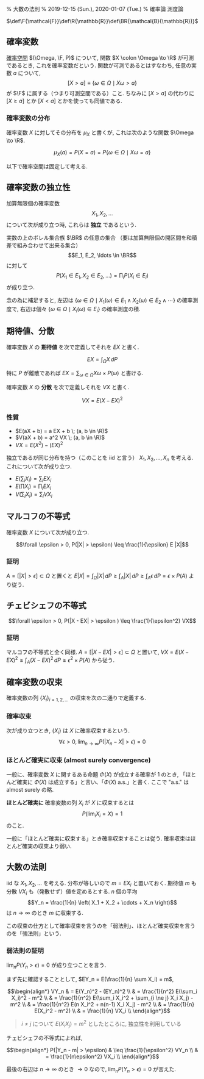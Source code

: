 % 大数の法則
% 2019-12-15 (Sun.), 2020-01-07 (Tue.)
% 確率論 測度論

$\def\F{\mathcal{F}}\def\R{\mathbb{R}}\def\BR{\mathcal{B}(\mathbb{R})}$

## 確率変数

[確率空間](probability.html)
$(\Omega, \F, P)$
について,
関数 $X \colon \Omega \to \R$ が可測であるとき, これを確率変数だという.
関数が可測であるとはすなわち,
任意の実数 $a$ について,
$$[X > a] \equiv \{ \omega \in \Omega \mid X \omega > a \}$$
が $\F$ に属する（つまり可測空間である）こと.
ちなみに $[X > a]$ の代わりに $[X \geq a]$ とか $[X < a]$ とかを使っても同値である.

### 確率変数の分布

確率変数 $X$ に対してその分布を $\mu_X$ と書くが, これは次のような関数 $\Omega \to \R$.

$$\mu_X(a) = P(X = a) = P \{ \omega \in \Omega \mid X \omega = a \}$$

以下で確率空間は固定して考える.

## 確率変数の独立性

加算無限個の確率変数
$$X_1, X_2, \ldots$$
について次が成り立つ時, これらは **独立** であるという.

実数の上のボレル集合族 $\BR$ の任意の集合
（要は加算無限個の開区間を和積差で組み合わせて出来る集合）
$$E_1, E_2, \ldots \in \BR$$
に対して
$$P(X_1 \in E_1, X_2 \in E_2, \ldots) = \prod_i P(X_i \in E_i)$$
が成り立つ.

念の為に補足すると, 左辺は
$\{ \omega \in \Omega \mid X_1(\omega) \in E_1 \land X_2(\omega) \in E_2 \land \cdots \}$
の確率測度で,
右辺は個々
$\{ \omega \in \Omega \mid X_i(\omega) \in E_i \}$
の確率測度の積.

## 期待値、分散

確率変数 $X$ の __期待値__ を次で定義してそれを $EX$ と書く.

$$EX = \int_\Omega X \, dP$$

特に $P$ が離散であれば $EX = \sum_{\omega \in \Omega} X \omega \times P(\omega)$ と書ける.

確率変数 $X$ の __分散__ を次で定義しそれを $VX$ と書く.

$$VX = E (X - EX)^2$$

### 性質

- $E(aX + b) = a EX + b \; (a, b \in \R)$
- $V(aX + b) = a^2 VX \; (a, b \in \R)$
- $VX = E(X^2) - (EX)^2$

独立であるが同じ分布を持つ（このことを iid と言う）
$X_1, X_2, \ldots, X_n$
を考える.
これについて次が成り立つ.

- $E (\sum_i X_i) = \sum_i E X_i$
- $E (\prod X_i) = \prod_i E X_i$
- $V (\sum_i X_i) = \sum_i V X_i$

## マルコフの不等式

確率変数 $X$ について次が成り立つ.

$$\forall \epsilon > 0, P(|X| > \epsilon) \leq \frac{1}{\epsilon} E |X|$$

### 証明

$A = [ |X| > \epsilon ] \subset \Omega$ と置くと
$E |X| = \int_\Omega |X| \, dP \geq \int_A |X| \, dP \geq \int_A \epsilon \, dP = \epsilon \times P(A)$
より従う.

## チェビシェフの不等式

$$\forall \epsilon > 0, P(|X - EX| > \epsilon ) \leq \frac{1}{\epsilon^2} VX$$

### 証明

マルコフの不等式と全く同様.
$A = \left[ |X-EX| > \epsilon \right] \subset \Omega$ と置いて,
$VX = E(X-EX)^2 \geq \int_A (X-EX)^2 \, dP \geq \epsilon^2 \times P(A)$
から従う.

## 確率変数の収束

確率変数の列 $\{ X_i \}_{i=1,2,\ldots}$ の収束を次の二通りで定義する.

### 確率収束

次が成り立つとき, $\{X_i\}$ は $X$ に確率収束するという.
$$\forall \epsilon > 0, \lim_{n \to \infty} P(|X_n - X| > \epsilon) = 0$$

### ほとんど確実に収束 (almost surely convergence)

一般に、確率変数 $X$ に関するある命題 $\Phi(X)$ が成立する確率が 1 のとき,
「ほとんど確実に $\Phi(X)$ は成立する」と言い、「$\Phi(X)$ a.s.」と書く.
ここで "a.s." は almost surely の略.

__ほとんど確実に__
確率変数の列 $X_i$ が $X$ に収束するとは
$$P(\lim_i X_i = X) = 1$$
のこと.

一般に「ほとんど確実に収束する」とき確率収束することは従う.
確率収束はほとんど確実の収束より弱い.

## 大数の法則

iid な $X_1, X_2, \ldots$ を考える.
分布が等しいので $m=E X_i$ と置いておく.
期待値 $m$ も分散 $VX_i$ も（発散せず）値を定めるとする.
$n$ 個の平均
$$Y_n = \frac{1}{n} \left( X_1 + X_2 + \cdots + X_n \right)$$
は $n \to \infty$ のとき $m$ に収束する.

この収束の仕方として確率収束を言うのを「弱法則」、ほとんど確実収束を言うのを「強法則」という.

### 弱法則の証明

$\lim_n P(Y_n > \epsilon) = 0$ が成り立つことを言う.

まず先に確認することとして,
$EY_n = E(\frac{1}{n} \sum X_i) = m$,

$$\begin{align*}
VY_n & = E(Y_n)^2 - (EY_n)^2 \\
& = \frac{1}{n^2} E(\sum_i X_i)^2 - m^2 \\
& = \frac{1}{n^2} E(\sum_i X_i^2 + \sum_{i \ne j} X_i X_j) - m^2 \\
& = \frac{1}{n^2} E(n X_i^2 + n(n-1) X_i X_j) - m^2 \\
& = \frac{1}{n} E(X_i^2 - m^2) \\
& = \frac{1}{n} VX_i \\
\end{align*}$$

> $i \ne j$ について $E(X_i X_j) = m^2$ としたところに, 独立性を利用している

チェビシェフの不等式によれば,

$$\begin{align*}
P(|Y_n - m| > \epsilon) & \leq \frac{1}{\epsilon^2} VY_n \\
& = \frac{1}{n\epsilon^2} VX_i \\
\end{align*}$$

最後の右辺は $n \to \infty$ のとき $\to 0$ なので,
$\lim_n P(Y_n > \epsilon) = 0$ が言えた.
